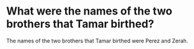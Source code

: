 # What were the names of the two brothers that Tamar birthed?

The names of the two brothers that Tamar birthed were Perez and Zerah.
